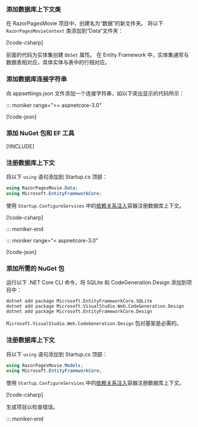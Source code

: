 <a name="dc"></a>

### <a name="add-a-database-context-class"></a>添加数据库上下文类

在 RazorPagesMovie 项目中，创建名为“数据”的新文件夹。 将以下 `RazorPagesMovieContext` 类添加到“Data”文件夹：

[!code-csharp[](~/tutorials/razor-pages/razor-pages-start/sample/RazorPagesMovie30/Data/RazorPagesMovieContext.cs)]

前面的代码为实体集创建 `DbSet` 属性。 在 Entity Framework 中，实体集通常与数据表相对应，具体实体与表中的行相对应。

<a name="cs"></a>

### <a name="add-a-database-connection-string"></a>添加数据库连接字符串

向 appsettings.json 文件添加一个连接字符串，如以下突出显示的代码所示：

::: moniker range=">= aspnetcore-3.0"

[!code-json[](~/tutorials/razor-pages/razor-pages-start/sample/RazorPagesMovie30/appsettings_SQLite.json?highlight=10-12)]

### <a name="add-nuget-packages-and-ef-tools"></a>添加 NuGet 包和 EF 工具

[!INCLUDE[](~/includes/add-EF-NuGet-SQLite-CLI.md)]

<a name="reg"></a>

### <a name="register-the-database-context"></a>注册数据库上下文

将以下 `using` 语句添加到 Startup.cs 顶部：

```csharp
using RazorPagesMovie.Data;
using Microsoft.EntityFrameworkCore;
```

使用 `Startup.ConfigureServices` 中的[依赖关系注入](xref:fundamentals/dependency-injection)容器注册数据库上下文。

[!code-csharp[](~/tutorials/razor-pages/razor-pages-start/sample/RazorPagesMovie30/Startup.cs?name=snippet_UseSqlite&highlight=11-12)]

::: moniker-end

::: moniker range="< aspnetcore-3.0"

[!code-json[](~/tutorials/razor-pages/razor-pages-start/sample/RazorPagesMovie/appsettings_SQLite.json?highlight=8-9)]

### <a name="add-required-nuget-packages"></a>添加所需的 NuGet 包

运行以下 .NET Core CLI 命令，将 SQLite 和 CodeGeneration.Design 添加到项目中：

```dotnetcli
dotnet add package Microsoft.EntityFrameworkCore.SQLite
dotnet add package Microsoft.VisualStudio.Web.CodeGeneration.Design
dotnet add package Microsoft.EntityFrameworkCore.Design
```

`Microsoft.VisualStudio.Web.CodeGeneration.Design` 包对基架是必需的。

<a name="reg"></a>

### <a name="register-the-database-context"></a>注册数据库上下文

将以下 `using` 语句添加到 Startup.cs 顶部：

```csharp
using RazorPagesMovie.Models;
using Microsoft.EntityFrameworkCore;
```

使用 `Startup.ConfigureServices` 中的[依赖关系注入](xref:fundamentals/dependency-injection)容器注册数据库上下文。

[!code-csharp[](~/tutorials/razor-pages/razor-pages-start/sample/RazorPagesMovie22/Startup.cs?name=snippet_UseSqlite&highlight=11-12)]

生成项目以检查错误。

::: moniker-end
